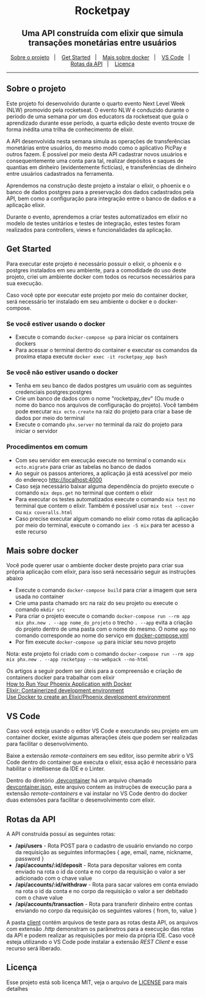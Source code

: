 <h1 align="center">
  Rocketpay
</h1>

<h2 align="center">
  Uma API construída com elixir que simula transações monetárias entre usuários
</h2>

<p align="center">
  <a href="#sobre-o-projeto">Sobre o projeto</a>&nbsp;&nbsp;&nbsp;|&nbsp;&nbsp;&nbsp;
  <a href="#get-started">Get Started</a>&nbsp;&nbsp;&nbsp;|&nbsp;&nbsp;&nbsp;
  <a href="#mais-sobre-docker">Mais sobre docker</a>&nbsp;&nbsp;&nbsp;|&nbsp;&nbsp;&nbsp;
  <a href="#vs-code">VS Code</a>&nbsp;&nbsp;&nbsp;|&nbsp;&nbsp;&nbsp;
  <a href="#rotas-da-api">Rotas da API</a>&nbsp;&nbsp;&nbsp;|&nbsp;&nbsp;&nbsp;
  <a href="#licença">Licença</a>
</p>

---

## Sobre o projeto

Este projeto foi desenvolvido durante o quarto evento Next Level Week (NLW) promovido pela rocketseat. O evento NLW é conduzido durante o período de uma semana por um dos educators da rocketseat que guia o aprendizado durante esse período, a quarta edição deste evento trouxe de forma inédita uma trilha de conhecimento de elixir.

A API desenvolvida nesta semana simula as operações de transferências monetárias entre usuários, do mesmo modo como o aplicativo PicPay e outros fazem. É possível por meio desta API cadastrar novos usuários e consequentemente uma conta para tal, realizar depósitos e saques de quantias em dinheiro (evidentemente fictícias), e transferências de dinheiro entre usuários cadastrados na ferramenta.

Aprendemos na construção deste projeto a instalar o elixir, o phoenix e o banco de dados postgres para a preservação dos dados cadastrados pela API, bem como a configuração para integração entre o banco de dados e a aplicação elixir.

Durante o evento, aprendemos a criar testes automatizados em elixir no modelo de testes unitários e testes de integração, estes testes foram realizados para controllers, views e funcionalidades da aplicação.

## Get Started

Para executar este projeto é necessário possuir o elixir, o phoenix e o postgres instalados em seu ambiente, para a comodidade do uso deste projeto, criei um ambiente docker com todos os recursos necessários para sua execução.

Caso você opte por executar este projeto por meio do container docker, será necessário ter instalado em seu ambiente o docker e o docker-compose.

### Se você estiver usando o docker

- Execute o comando `docker-compose up` para iniciar os containers dockers
- Para acessar o terminal dentro do container e executar os comandos da proxíma etapa execute `docker exec -it rocketpay_app bash`

### Se você não estiver usando o docker

- Tenha em seu banco de dados postgres um usuário com as seguintes credenciais postgres:postgres
- Crie um banco de dados com o nome "rocketpay_dev" (Ou mude o nome do banco nos arquivos de configuração do projeto). Você também pode executar `mix ecto.create` na raiz do projeto para criar a base de dados por meio do terminal
- Execute o comando `phx.server` no terminal da raiz do projeto para iniciar o servidor

### Procedimentos em comum

- Com seu servidor em execução execute no terminal o comando `mix ecto.migrate` para criar as tabelas no banco de dados
- Ao seguir os passos anteriores, a aplicação já está acessível por meio do endereço [http://localhost:4000](http://localhost:4000)
- Caso seja necessário baixar alguma dependência do projeto execute o comando `mix deps.get` no terminal que contem o elixir
- Para executar os testes automatizados execute o comando `mix test` no terminal que contem o elixir. Também é possível usar `mix test --cover` ou `mix coveralls.html`
- Caso precise executar algum comando no elixir como rotas da aplicação por meio do terminal, execute o comando `iex -S mix` para ter acesso a este recurso

## Mais sobre docker

Você pode querer usar o ambiente docker deste projeto para criar sua própria aplicação com elixir, para isso será necessário seguir as instruções abaixo

- Execute o comando `docker-compose build` para criar a imagem que sera usada no container
- Crie uma pasta chamado src na raiz do seu projeto ou execute o comando `mkdir src`
- Para criar o projeto execute o comando `docker-compose run --rm app mix phx.new . --app nome_do_projeto` o trecho `. --app` evita a criação do projeto dentro de uma pasta com o nome do mesmo. O nome `app` no comando corresponde ao nome do serviço em [docker-compose.yml](./docker-compose.yml)
- Por fim execute `docker-compose up` para iniciar seu novo projeto

Nota: este projeto foi criado com o comando `docker-compose run --rm app mix phx.new . --app rocketpay --no-webpack --no-html`

Os artigos a seguir podem ser úteis para a compreensão e criação de containers docker para trabalhar com elixir <br />
[How to Run Your Phoenix Application with Docker](https://pspdfkit.com/blog/2018/how-to-run-your-phoenix-application-with-docker/) <br />
[Elixir: Containerized development environment](https://ilhub.io/blog/2019/05/30/vscode-remote)<br />
[Use Docker to create an Elixir/Phoenix development environment](https://medium.com/swlh/use-docker-to-create-an-elixir-phoenix-development-environment-e1a81def1d2e)

## VS Code

Caso você esteja usando o editor VS Code e executando seu projeto em um container docker, existe algumas alterações úteis que podem ser realizadas para facilitar o desenvolvimento.

Baixe a extensão *remote-containers* em seu editor, isso permite abrir o VS Code dentro do container que executa o elixir, essa ação é necessário para habilitar o intellisense da IDE e o Linter.

Dentro do diretório [.devcontainer](./.devcontainer) há um arquivo chamado [devcontainer.json](./.devcontainer/devcontainer.json), este arquivo contem as instruções de execução para a extensão *remote-containers* e vai instalar no VS Code dentro do docker duas extensões para facilitar o desenvolvimento com elixir.

## Rotas da API

A API construída possuí as seguintes rotas:

- **/api/users** - Rota POST para o cadastro de usuário enviando no corpo da requisição as seguintes informações { age, email, name, nickname, password }
- **/api/accounts/:id/deposit** - Rota para depositar valores em conta enviado na rota o id da conta e no corpo da requisição o valor a ser adicionado com o chave value
- **/api/accounts/:id/withdraw** - Rota para sacar valores em conta enviado na rota o id da conta e no corpo da requisição o valor a ser debitado com o chave value
- **/api/accounts/transaction** - Rota para transferir dinheiro entre contas enviando no corpo da requisição os seguintes valores { from, to, value }

A pasta [client](./client) contém arquivos de teste para as rotas desta API, os arquivos com extensão *.http* demonstram os parâmetros para a execução das rotas da API e podem realizar as requisições por meio da própria IDE. Caso você esteja utilizando o VS Code pode instalar a extensão *REST Client* e esse recurso será liberado.

## Licença
Esse projeto está sob licença MIT, veja o arquivo de [LICENSE](./LICENSE) para mais detalhes
